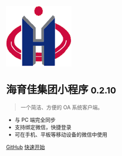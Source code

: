 ![logo](_media/icon.png)

# 海育佳集团小程序 <small>0.2.10</small>

> 一个简洁、方便的 OA 系统客户端。

* 与 PC 端完全同步
* 支持绑定微信，快捷登录
* 可在手机、平板等移动设备的微信中使用

[GitHub](#)
[快速开始](#海育佳集团小程序)